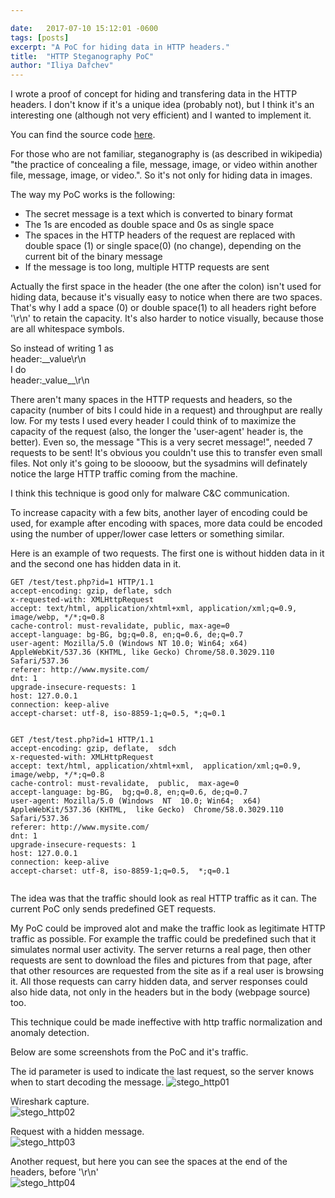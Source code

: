 ```yaml
---

date:   2017-07-10 15:12:01 -0600
tags: [posts]
excerpt: "A PoC for hiding data in HTTP headers."
title:  "HTTP Steganography PoC"
author: "Iliya Dafchev"
---
```


I wrote a proof of concept for hiding and transfering data in the HTTP headers. I don't know if it's a unique idea (probably not), but I think it's an interesting one (although not very efficient) and I wanted to implement it.

You can find the source code [here](https://github.com/idafchev/stego_http).

For those who are not familiar, steganography is (as described in wikipedia) "the practice of concealing a file, message, image, or video within another file, message, image, or video.". So it's not only for hiding data in images.

The way my PoC works is the following:  
- The secret message is a text which is converted to binary format  
- The 1s are encoded as double space and 0s as single space  
- The spaces in the HTTP headers of the request are replaced with double space (1) or single space(0) (no change), depending on the current bit of the binary message  
- If the message is too long, multiple HTTP requests are sent  

Actually the first space in the header (the one after the colon) isn't used for hiding data, because it's visually easy to notice when there are two spaces. That's why I add a space (0) or double space(1) to all headers right before '\r\n' to retain the capacity. It's also harder to notice visually, because those are all whitespace symbols.

So instead of writing 1 as  
header:\_\_value\r\n  
I do  
header:\_value\_\_\r\n  

There aren't many spaces in the HTTP requests and headers, so the capacity (number of bits I could hide in a request) and throughput are really low. For my tests I used every header I could think of to maximize the capacity of the request (also, the longer the 'user-agent' header is, the better). Even so, the message "This is a very secret message!", needed 7 requests to be sent! It's obvious you couldn't use this to transfer even small files. Not only it's going to be sloooow, but the sysadmins will definately notice the large HTTP traffic coming from the machine. 

I think this technique is good only for malware C&C communication.

To increase capacity with a few bits, another layer of encoding could be used, for example after encoding with spaces, more data could be encoded using the number of upper/lower case letters or something similar.

Here is an example of two requests. The first one is without hidden data in it and the second one has hidden data in it.
```
GET /test/test.php?id=1 HTTP/1.1
accept-encoding: gzip, deflate, sdch
x-requested-with: XMLHttpRequest
accept: text/html, application/xhtml+xml, application/xml;q=0.9, image/webp, */*;q=0.8
cache-control: must-revalidate, public, max-age=0
accept-language: bg-BG, bg;q=0.8, en;q=0.6, de;q=0.7
user-agent: Mozilla/5.0 (Windows NT 10.0; Win64; x64) AppleWebKit/537.36 (KHTML, like Gecko) Chrome/58.0.3029.110 Safari/537.36
referer: http://www.mysite.com/
dnt: 1
upgrade-insecure-requests: 1
host: 127.0.0.1
connection: keep-alive
accept-charset: utf-8, iso-8859-1;q=0.5, *;q=0.1


```

```
GET /test/test.php?id=1 HTTP/1.1
accept-encoding: gzip, deflate,  sdch 
x-requested-with: XMLHttpRequest  
accept: text/html, application/xhtml+xml,  application/xml;q=0.9, image/webp, */*;q=0.8 
cache-control: must-revalidate,  public,  max-age=0 
accept-language: bg-BG,  bg;q=0.8, en;q=0.6, de;q=0.7 
user-agent: Mozilla/5.0 (Windows  NT  10.0; Win64;  x64) AppleWebKit/537.36 (KHTML,  like Gecko)  Chrome/58.0.3029.110  Safari/537.36  
referer: http://www.mysite.com/ 
dnt: 1 
upgrade-insecure-requests: 1  
host: 127.0.0.1  
connection: keep-alive 
accept-charset: utf-8, iso-8859-1;q=0.5,  *;q=0.1 


```
The idea was that the traffic should look as real HTTP traffic as it can. The current PoC only sends predefined GET requests.

My PoC could be improved alot and make the traffic look as legitimate HTTP traffic as possible. For example the traffic could be predefined such that it simulates normal user activity. The server returns a real page, then other requests are sent to download the files and pictures from that page, after that other resources are requested from the site as if a real user is browsing it. All those requests can carry hidden data, and server responses could also hide data, not only in the headers but in the body (webpage source) too.

This technique could be made ineffective with http traffic normalization and anomaly detection.

Below are some screenshots from the PoC and it's traffic.

The id parameter is used to indicate the last request, so the server knows when to start decoding the message.
![stego_http01](https://idafchev.github.io/blog/assets/images/stego_http/stego_http01.png)

Wireshark capture.  
![stego_http02](https://idafchev.github.io/blog/assets/images/stego_http/stego_http02.png)

Request with a hidden message.  
![stego_http03](https://idafchev.github.io/blog/assets/images/stego_http/stego_http03.png)

Another request, but here you can see the spaces at the end of the headers, before '\r\n'  
![stego_http04](https://idafchev.github.io/blog/assets/images/stego_http/stego_http04.png)
